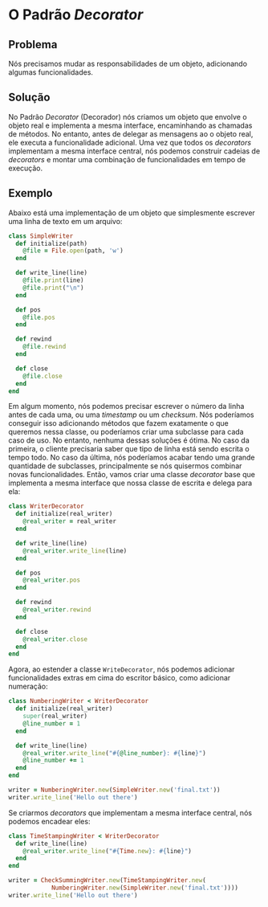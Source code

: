 # O Padrão *Decorator*

## Problema
Nós precisamos mudar as responsabilidades de um objeto, adicionando algumas
funcionalidades.

## Solução
No Padrão *Decorator* (Decorador) nós criamos um objeto que envolve o objeto real e
implementa a mesma interface, encaminhando as chamadas de métodos. No entanto,
antes de delegar as mensagens ao o objeto real, ele executa a funcionalidade
adicional. Uma vez que todos os *decorators* implementam a mesma interface
central, nós podemos construir cadeias de *decorators* e montar uma combinação
de funcionalidades em tempo de execução.

## Exemplo
Abaixo está uma implementação de um objeto que simplesmente escrever uma linha
de texto em um arquivo:

```ruby
class SimpleWriter
  def initialize(path)
    @file = File.open(path, 'w')
  end

  def write_line(line)
    @file.print(line)
    @file.print("\n")
  end

  def pos
    @file.pos
  end

  def rewind
    @file.rewind
  end

  def close
    @file.close
  end
end
```

Em algum momento, nós podemos precisar escrever o número da linha antes de cada
uma, ou uma *timestamp* ou um *checksum*. Nós poderíamos conseguir isso
adicionando métodos que fazem exatamente o que queremos nessa classe, ou
poderíamos criar uma subclasse para cada caso de uso. No entanto, nenhuma dessas
soluções é ótima. No caso da primeira, o cliente precisaria saber que tipo de
linha está sendo escrita o tempo todo. No caso da última, nós poderíamos acabar
tendo uma grande quantidade de subclasses, principalmente se nós quisermos
combinar novas funcionalidades. Então, vamos criar uma classe *decorator* base
que implementa a mesma interface que nossa classe de escrita e delega para ela:

```ruby
class WriterDecorator
  def initialize(real_writer)
    @real_writer = real_writer
  end

  def write_line(line)
    @real_writer.write_line(line)
  end

  def pos
    @real_writer.pos
  end

  def rewind
    @real_writer.rewind
  end

  def close
    @real_writer.close
  end
end
```
Agora, ao estender a classe `WriteDecorator`, nós podemos adicionar
funcionalidades extras em cima do escritor básico, como adicionar numeração:

```ruby
class NumberingWriter < WriterDecorator
  def initialize(real_writer)
    super(real_writer)
    @line_number = 1
  end

  def write_line(line)
    @real_writer.write_line("#{@line_number}: #{line}")
    @line_number += 1
  end
end

writer = NumberingWriter.new(SimpleWriter.new('final.txt'))
writer.write_line('Hello out there')
```
Se criarmos *decorators* que implementam a mesma interface central, nós podemos
encadear eles:

```ruby
class TimeStampingWriter < WriterDecorator
  def write_line(line)
    @real_writer.write_line("#{Time.new}: #{line}")
  end
end

writer = CheckSummingWriter.new(TimeStampingWriter.new(
            NumberingWriter.new(SimpleWriter.new('final.txt'))))
writer.write_line('Hello out there')
```